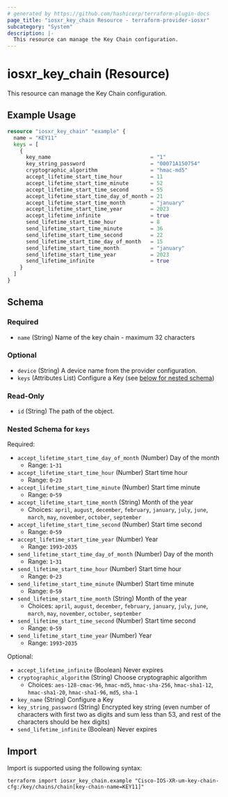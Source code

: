 ```yaml
---
# generated by https://github.com/hashicorp/terraform-plugin-docs
page_title: "iosxr_key_chain Resource - terraform-provider-iosxr"
subcategory: "System"
description: |-
  This resource can manage the Key Chain configuration.
---
```


# iosxr_key_chain (Resource)

This resource can manage the Key Chain configuration.

## Example Usage

```terraform
resource "iosxr_key_chain" "example" {
  name = "KEY11"
  keys = [
    {
      key_name                                = "1"
      key_string_password                     = "00071A150754"
      cryptographic_algorithm                 = "hmac-md5"
      accept_lifetime_start_time_hour         = 11
      accept_lifetime_start_time_minute       = 52
      accept_lifetime_start_time_second       = 55
      accept_lifetime_start_time_day_of_month = 21
      accept_lifetime_start_time_month        = "january"
      accept_lifetime_start_time_year         = 2023
      accept_lifetime_infinite                = true
      send_lifetime_start_time_hour           = 8
      send_lifetime_start_time_minute         = 36
      send_lifetime_start_time_second         = 22
      send_lifetime_start_time_day_of_month   = 15
      send_lifetime_start_time_month          = "january"
      send_lifetime_start_time_year           = 2023
      send_lifetime_infinite                  = true
    }
  ]
}
```

<!-- schema generated by tfplugindocs -->
## Schema

### Required

- `name` (String) Name of the key chain - maximum 32 characters

### Optional

- `device` (String) A device name from the provider configuration.
- `keys` (Attributes List) Configure a Key (see [below for nested schema](#nestedatt--keys))

### Read-Only

- `id` (String) The path of the object.

<a id="nestedatt--keys"></a>
### Nested Schema for `keys`

Required:

- `accept_lifetime_start_time_day_of_month` (Number) Day of the month
  - Range: `1`-`31`
- `accept_lifetime_start_time_hour` (Number) Start time hour
  - Range: `0`-`23`
- `accept_lifetime_start_time_minute` (Number) Start time minute
  - Range: `0`-`59`
- `accept_lifetime_start_time_month` (String) Month of the year
  - Choices: `april`, `august`, `december`, `february`, `january`, `july`, `june`, `march`, `may`, `november`, `october`, `september`
- `accept_lifetime_start_time_second` (Number) Start time second
  - Range: `0`-`59`
- `accept_lifetime_start_time_year` (Number) Year
  - Range: `1993`-`2035`
- `send_lifetime_start_time_day_of_month` (Number) Day of the month
  - Range: `1`-`31`
- `send_lifetime_start_time_hour` (Number) Start time hour
  - Range: `0`-`23`
- `send_lifetime_start_time_minute` (Number) Start time minute
  - Range: `0`-`59`
- `send_lifetime_start_time_month` (String) Month of the year
  - Choices: `april`, `august`, `december`, `february`, `january`, `july`, `june`, `march`, `may`, `november`, `october`, `september`
- `send_lifetime_start_time_second` (Number) Start time second
  - Range: `0`-`59`
- `send_lifetime_start_time_year` (Number) Year
  - Range: `1993`-`2035`

Optional:

- `accept_lifetime_infinite` (Boolean) Never expires
- `cryptographic_algorithm` (String) Choose cryptographic algorithm
  - Choices: `aes-128-cmac-96`, `hmac-md5`, `hmac-sha-256`, `hmac-sha1-12`, `hmac-sha1-20`, `hmac-sha1-96`, `md5`, `sha-1`
- `key_name` (String) Configure a Key
- `key_string_password` (String) Encrypted key string (even number of characters with first two as digits and sum less than 53, and rest of the characters should be hex digits)
- `send_lifetime_infinite` (Boolean) Never expires

## Import

Import is supported using the following syntax:

```shell
terraform import iosxr_key_chain.example "Cisco-IOS-XR-um-key-chain-cfg:/key/chains/chain[key-chain-name=KEY11]"
```
